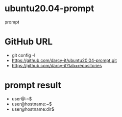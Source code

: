 # ubuntu20.04-prompt
prompt

# GitHub URL
* git config -l
* https://github.com/darcy-it/ubuntu20.04-prompt.git
* https://github.com/darcy-it?tab=repositories

# prompt result
- user@:~$
- user@hostname:~$
- user@hostname:dir$